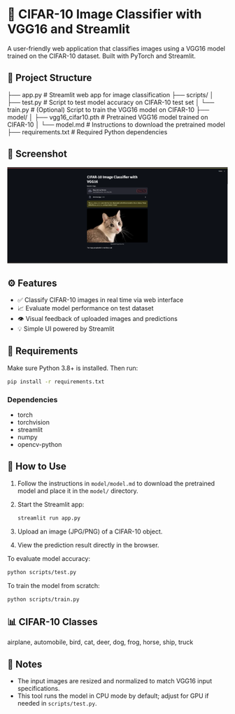 # 🧠 CIFAR-10 Image Classifier with VGG16 and Streamlit

A user-friendly web application that classifies images using a VGG16 model trained on the CIFAR-10 dataset. Built with PyTorch and Streamlit.



## 📂 Project Structure

├── app.py                   # Streamlit web app for image classification
├── scripts/
│   ├── test.py              # Script to test model accuracy on CIFAR-10 test set
│   └── train.py             # (Optional) Script to train the VGG16 model on CIFAR-10
├── model/
│   ├── vgg16_cifar10.pth     # Pretrained VGG16 model trained on CIFAR-10
│   └── model.md              # Instructions to download the pretrained model
├── requirements.txt         # Required Python dependencies


## 📸 Screenshot

![Screenshot](image.png)



## ⚙️ Features

* ✅ Classify CIFAR-10 images in real time via web interface
* 📈 Evaluate model performance on test dataset
* 👁️ Visual feedback of uploaded images and predictions
* 💡 Simple UI powered by Streamlit


## 🧰 Requirements

Make sure Python 3.8+ is installed. Then run:

```bash
pip install -r requirements.txt
```

### Dependencies

* torch
* torchvision
* streamlit
* numpy
* opencv-python


## 🚀 How to Use

1. Follow the instructions in `model/model.md` to download the pretrained model and place it in the `model/` directory.
2. Start the Streamlit app:

   ```bash
   streamlit run app.py
   ```
3. Upload an image (JPG/PNG) of a CIFAR-10 object.
4. View the prediction result directly in the browser.

To evaluate model accuracy:

```bash
python scripts/test.py
```

To train the model from scratch:

```bash
python scripts/train.py
```



## 📊 CIFAR-10 Classes


airplane, automobile, bird, cat, deer,
dog, frog, horse, ship, truck




## 📖 Notes

* The input images are resized and normalized to match VGG16 input specifications.
* This tool runs the model in CPU mode by default; adjust for GPU if needed in `scripts/test.py`.


